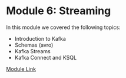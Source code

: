 # Module 6: Streaming

In this module we covered the following topics:
- Introduction to Kafka
- Schemas (avro)
- Kafka Streams
- Kafka Connect and KSQL

[Module Link](https://github.com/DataTalksClub/data-engineering-zoomcamp/blob/main/06-streaming)